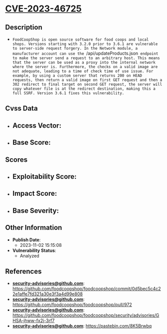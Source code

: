
# [CVE-2023-46725](https://cve.mitre.org/cgi-bin/cvename.cgi?name=CVE-2023-46725)

## Description

- `FoodCoopShop is open source software for food coops and local shops. Versions starting with 3.2.0 prior to 3.6.1 are vulnerable to server-side request forgery. In the Network module, a manufacturer account can use the `/api/updateProducts.json` endpoint to make the server send a request to an arbitrary host. This means that the server can be used as a proxy into the internal network where the server is. Furthermore, the checks on a valid image are not adequate, leading to a time of check time of use issue. For example, by using a custom server that returns 200 on HEAD requests, then return a valid image on first GET request and then a 302 redirect to final target on second GET request, the server will copy whatever file is at the redirect destination, making this a full SSRF. Version 3.6.1 fixes this vulnerability.`

## Cvss Data

- **Access Vector**:
  - 
- **Base Score**:
  - 

## Scores

- **Exploitability Score**:
  - 
- **Impact Score**:
  - 
- **Base Severity**:
  - 

## Other Information

- **Publish Date**:
  - 2023-11-02 15:15:08
- **Vulnerability Status**:
  - Analyzed

## References

- **security-advisories@github.com**: https://github.com/foodcoopshop/foodcoopshop/commit/0d5bec5c4c22e1affe7fd321a30e3f3a4d99e808
- **security-advisories@github.com**: https://github.com/foodcoopshop/foodcoopshop/pull/972
- **security-advisories@github.com**: https://github.com/foodcoopshop/foodcoopshop/security/advisories/GHSA-jhww-fx2j-3rf7
- **security-advisories@github.com**: https://pastebin.com/8K5Brwbq
